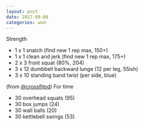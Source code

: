 ```yaml
---
layout: post
date: 2017-09-08
categories: wod
---
```


<!--
**Chris - <span></span>**
-->

Strength
- 1 x 1 snatch (find new 1 rep max, 150+)
- 1 x 1 clean and jerk (find new 1 rep max, 175+)
- 2 x 3 front squat (80%, 204)
- 3 x 12 dumbbell backward lunge (12 per leg, 55ish)
- 3 x 10 standing band twist (per side, blue)

(from [@crossfitpd](http://crossfitpd.com)) For time
- 30 overhead squats (95)
- 30 box jumps (24)
- 30 wall balls (20)
- 30 kettlebell swings (53)
